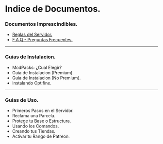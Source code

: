 # Indice de Documentos.

### Documentos Imprescindibles.
* [Reglas del Servidor.](https://github.com/rudahee/SE-Guides/blob/main/Documentos%20Imprescindibles/Reglas.md)
* [F.A.Q - Preguntas Frecuentes.](https://github.com/rudahee/SE-Guides/blob/main/Documentos%20Imprescindibles/FAQ.md)

---

### Guias de Instalacion.
* ModPacks: ¿Cual Elegir?
* Guia de Instalacion (Premium).
* Guia de Instalacion (No Premium).
* Instalando Optifine.

--- 

### Guias de Uso.
* Primeros Pasos en el Servidor.
* Reclama una Parcela.
* Protege tu Base o Estructura.
* Usando los Comandos.
* Creando tus Tiendas.
* Activar tu Rango de Patreon.



